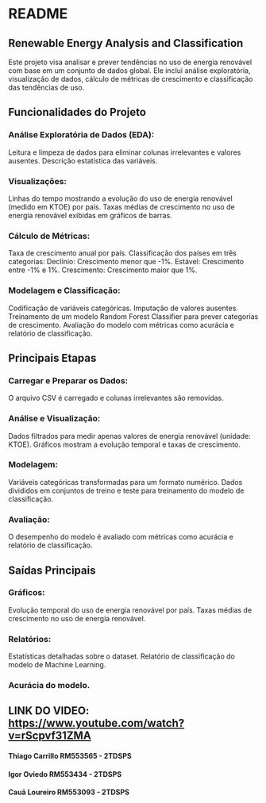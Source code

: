 # README
## Renewable Energy Analysis and Classification
Este projeto visa analisar e prever tendências no uso de energia renovável com base em um conjunto de dados global. Ele inclui análise exploratória, visualização de dados, cálculo de métricas de crescimento e classificação das tendências de uso.

## Funcionalidades do Projeto
### Análise Exploratória de Dados (EDA):
Leitura e limpeza de dados para eliminar colunas irrelevantes e valores ausentes.
Descrição estatística das variáveis.
### Visualizações:
Linhas do tempo mostrando a evolução do uso de energia renovável (medido em KTOE) por país.
Taxas médias de crescimento no uso de energia renovável exibidas em gráficos de barras.
### Cálculo de Métricas:
Taxa de crescimento anual por país.
Classificação dos países em três categorias:
Declínio: Crescimento menor que -1%.
Estável: Crescimento entre -1% e 1%.
Crescimento: Crescimento maior que 1%.
### Modelagem e Classificação:
Codificação de variáveis categóricas.
Imputação de valores ausentes.
Treinamento de um modelo Random Forest Classifier para prever categorias de crescimento.
Avaliação do modelo com métricas como acurácia e relatório de classificação.

## Principais Etapas
### Carregar e Preparar os Dados:
O arquivo CSV é carregado e colunas irrelevantes são removidas.
### Análise e Visualização:
Dados filtrados para medir apenas valores de energia renovável (unidade: KTOE).
Gráficos mostram a evolução temporal e taxas de crescimento.
### Modelagem:
Variáveis categóricas transformadas para um formato numérico.
Dados divididos em conjuntos de treino e teste para treinamento do modelo de classificação.
### Avaliação:
O desempenho do modelo é avaliado com métricas como acurácia e relatório de classificação.

## Saídas Principais
### Gráficos:
Evolução temporal do uso de energia renovável por país.
Taxas médias de crescimento no uso de energia renovável.
### Relatórios:
Estatísticas detalhadas sobre o dataset.
Relatório de classificação do modelo de Machine Learning.
### Acurácia do modelo.

## LINK DO VIDEO: https://www.youtube.com/watch?v=rScpvf31ZMA

#### Thiago Carrillo RM553565 - 2TDSPS
#### Igor Oviedo RM553434 - 2TDSPS
#### Cauã Loureiro RM553093 - 2TDSPS
